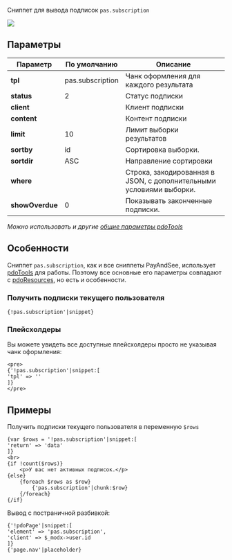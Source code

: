 Сниппет для вывода подписок `pas.subscription`

[![](https://file.modx.pro/files/6/7/a/67a4c2f286f8a304b135ef555203f755s.jpg)](https://file.modx.pro/files/6/7/a/67a4c2f286f8a304b135ef555203f755.png)

## Параметры

Параметр            | По умолчанию  | Описание
--------------------|---------------|---------------------------------------------
**tpl**             |pas.subscription    | Чанк оформления для каждого результата
**status**          |  2  | Статус подписки
**client**          |     | Клиент подписки
**content**         |     | Контент подписки
**limit**           | 10  | Лимит выборки результатов
**sortby**          | id  | Сортировка выборки.
**sortdir**         | ASC | Направление сортировки
**where**           |     | Строка, закодированная в JSON, с дополнительными условиями выборки.
**showOverdue** |  0  | Показывать законченные подписки.

*Можно использовать и другие [общие параметры pdoTools][0104]*

## Особенности
Сниппет `pas.subscription`, как и все сниппеты PayAndSee, использует [pdoTools][0101] для работы.
Поэтому все основные его параметры совпадают с [pdoResources][010101], но есть и особенности.

### Получить подписки текущего пользователя
```
{!pas.subscription'|snippet}
```

### Плейсхолдеры
Вы можете увидеть все доступные плейсхолдеры просто не указывая чанк оформления:
```
<pre>
{'!pas.subscription'|snippet:[
'tpl' => ''
]}
</pre>
```

## Примеры
Получить подписки текущего пользователя в переменную `$rows`
```
{var $rows = '!pas.subscription'|snippet:[
'return' => 'data'
]}
<br>
{if !count($rows)}
    <p>У вас нет активных подписок.</p>
{else}
    {foreach $rows as $row}
        {'pas.subscription'|chunk:$row}
    {/foreach}
{/if}
```

Вывод с постраничной разбивкой:
```
{'!pdoPage'|snippet:[
'element' => 'pas.subscription',
'client' => $_modx->user.id
]}
{'page.nav'|placeholder}
```


[0104]: /ru/01_Компоненты/01_pdoTools/04_Общие_параметры.md
[0101]: /ru/01_Компоненты/01_pdoTools/
[010101]: /ru/01_Компоненты/01_pdoTools/01_Сниппеты/01_pdoResources.md